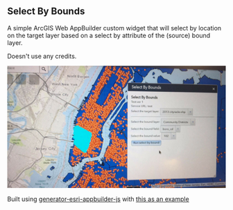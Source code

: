 ## Select By Bounds
A simple ArcGIS Web AppBuilder custom widget that will select by location on the target layer based on a select by attribute of the (source) bound layer.

Doesn't use any credits.

![picture of the widget](picture.jpg)

Built using [generator-esri-appbuilder-js](https://github.com/Esri/generator-esri-appbuilder-js) with [this as an example](https://developers.arcgis.com/web-appbuilder/sample-code/create-a-listview-widget.htm)